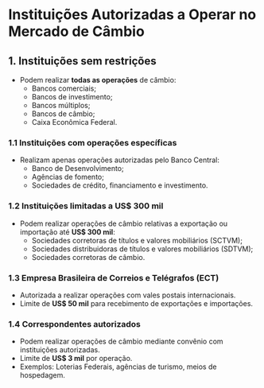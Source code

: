 # Instituições Autorizadas a Operar no Mercado de Câmbio  

## 1. Instituições sem restrições  
- Podem realizar **todas as operações** de câmbio:  
  - Bancos comerciais;  
  - Bancos de investimento;  
  - Bancos múltiplos;  
  - Bancos de câmbio;  
  - Caixa Econômica Federal.  

### 1.1 Instituições com operações específicas  
- Realizam apenas operações autorizadas pelo Banco Central:  
  - Banco de Desenvolvimento;  
  - Agências de fomento;  
  - Sociedades de crédito, financiamento e investimento.  

### 1.2 Instituições limitadas a US$ 300 mil  
- Podem realizar operações de câmbio relativas a exportação ou importação até **US$ 300 mil**:  
  - Sociedades corretoras de títulos e valores mobiliários (SCTVM);  
  - Sociedades distribuidoras de títulos e valores mobiliários (SDTVM);  
  - Sociedades corretoras de câmbio.  

### 1.3 Empresa Brasileira de Correios e Telégrafos (ECT)  
- Autorizada a realizar operações com vales postais internacionais.  
- Limite de **US$ 50 mil** para recebimento de exportações e importações.  

### 1.4 Correspondentes autorizados  
- Podem realizar operações de câmbio mediante convênio com instituições autorizadas.  
- Limite de **US$ 3 mil** por operação.  
- Exemplos: Loterias Federais, agências de turismo, meios de hospedagem.  